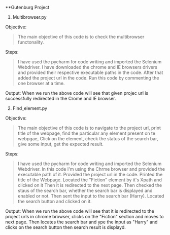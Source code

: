 **Gutenburg Project

1. Multibrowser.py

Objective:
  > The main objective of this code is to check the multibrowser functonality.

Steps:
  > I have used the pycharm for code writing and imported the Selenium Webdriver.
  > I have downloaded the chrome and IE browsers drivers and provided their respective executable paths in the code.
  > After that added the project url in the code.
  > Run this code by commenting the one browser at a time.
 
Output:
  When we run the above code will see that given projec url is successfully redirected in the Crome and IE browser.
  

2. Find_element.py

Objective:
  > The main objective of this code is to navigate to the project url, print title of the webpage, find the particular any element present on te webpgae, Click on the element, check the status of the search bar, give some input, get the expected result.

Steps:
  > I have used the pycharm for code writing and imported the Selenium Webdriver.
  > In this code I'm using the Chrme browser and provided the executable path of it.
  > Provided the project url in the code.
  > Printed the title of the Webpage.
  > Located the "Fiction" element by it's Xpath and clicked on it
  > Then it is redirected to the next page.
  > Then checked the staus of the search bar, whether the search bar is displayed and enabled or not.
  > Then sent the input to the search bar (Harry).
  > Located the search button and clicked on it.
  
Output:
  When we run the above code will see that it is redirected to the project urls in chrome browser, clicks on the "Fiction" section and moves to next page. Then locates the search bar and ype the input as "Harry" and clicks on the search button then search result is displayd.
      
